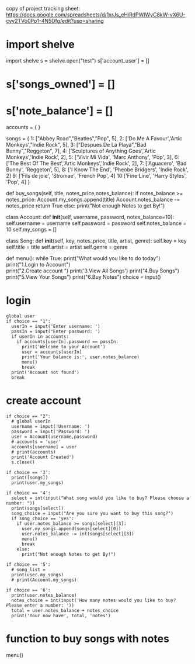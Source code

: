 copy of project tracking sheet: https://docs.google.com/spreadsheets/d/1xrJs_eHiRdPWIWyC8kW-vX6U-cyy2TVo0Pp1-4N5Dfg/edit?usp=sharing


# import shelve

import shelve
s = shelve.open("test")
s['account_user'] = []
# s['songs_owned'] = []
# s['note_balance'] = []

accounts = {
   }

songs = {
  1: ["Abbey Road","Beatles","Pop", 5],
  2: ['Do Me A Favour','Artic Monkeys',"Indie Rock", 5],
  3: ["Despues De La Playa","Bad Bunny","Reggeton", 7],
  4: ['Sculptures of Anything Goes','Artic Monkeys','Indie Rock', 2],
  5: ['Vivir Mi Vida', 'Marc Anthony', 'Pop', 3],
  6: ['The Best Of The Best','Artic Monkeys','Indie Rock', 2],
  7: ['Aguacero', 'Bad Bunny', 'Reggeton', 5],
  8: ['I Know The End', 'Pheobe Bridgers', 'Indie Rock', 2]
  9: ['Fils de joie', 'Stromae', 'French Pop', 4]
  10:['Fine Line', 'Harry Styles', 'Pop', 4]
}

def buy_songs(self, title, notes_price,notes_balance):
  if notes_balance >= notes_price:
    Account.my_songs.append(title)
    Account.notes_balance -= notes_price
    return True
  else:
    print("Not enough Notes to get By!")


class Account:
  def __init__(self, username, password, notes_balance=10):
    self.username = username
    self.password = password 
    self.notes_balance = 10
    self.my_songs = []
    
class Song:
  def __init__(self, key, notes_price, title, artist, genre):
    self.key = key
    self.title = title
    self.artist = artist
    self.genre = genre


def menu():
  while True:
    print("What would you like to do today")
    print("1.Login to Account")  
    print("2.Create account ")
    print('3.View All Songs')
    print("4.Buy Songs")
    print("5.View Your Songs")
    print("6.Buy Notes")
    choice = input()
# login
    global user
    if choice == "1":
      userIn = input('Enter username: ')
      passIn = input('Enter password: ')
      if userIn in accounts:
        if accounts[userIn].password == passIn:    
          print('Welcome to your Account')
          user = accounts[userIn]
          print('Your balance is:', user.notes_balance)
          menu()
          break
      print('Account not found')
      break
# create account
    if choice == "2":
      # global userIn
      username = input('Username: ')
      password = input('Password: ')
      user = Account(username,password)
      # accounts = 'user'
      accounts[username] = user
      # print(accounts)
      print('Account Created')
      s.close()

    if choice == '3':
      print([songs])
      print(user.my_songs)

    if choice == '4':
      select = int(input("What song would you like to buy? Please choose a number: "))
      print(songs[select])
      song_choice = input("Are you sure you want to buy this song?")
      if song_choice == 'yes':
        if user.notes_balance >= songs[select][3]:
          user.my_songs.append(songs[select][0])
          user.notes_balance -= int(songs[select][3])
          menu()
          break
        else:
          print("Not enough Notes to get By!")
      
    if choice == '5':
      # song_list = 
      print(user.my_songs)
      # print(Account.my_songs)

    if choice == '6':
      print(user.notes_balance)
      notes_choice = int(input('How many notes would you like to buy? Please enter a number: '))
      total = user.notes_balance + notes_choice
      print('Your now have', total, 'notes')
  # function to buy songs with notes
  
menu()

